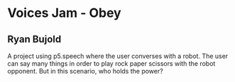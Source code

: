 # Voices Jam - Obey
## Ryan Bujold

A project using p5.speech where the user converses with a robot. The user can say many things in order to play 
rock paper scissors with the robot opponent. But in this scenario, who holds the power?